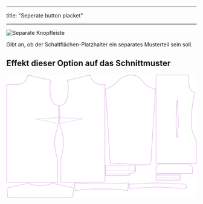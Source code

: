 - - -
title: "Seperate button placket"
- - -

![Separate Knopfleiste](seperatebuttonplacket.svg)

Gibt an, ob der Schaltflächen-Platzhalter ein separates Musterteil sein soll.

## Effekt dieser Option auf das Schnittmuster

![Dieses Bild zeigt den Effekt dieser Option, indem es mehrere Varianten überlagert, die einen anderen Wert für diese Option haben](simone_seperatebuttonplacket_sample.svg "Effect of this option on the pattern")
